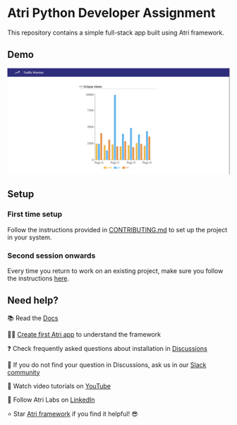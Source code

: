 # Atri Python Developer Assignment

This repository contains a simple full-stack app built using Atri framework. 

## Demo
![demo](readme_assets/demo.png)

## Setup

### First time setup
Follow the instructions provided in [CONTRIBUTING.md](CONTRIBUTING.md)  to set up the project in your system.

### Second session onwards
Every time you return to work on an existing project, make sure you follow the instructions [here](https://docs.atrilabs.com/existing-project/dev-flow-existing-proj).

## Need help?

📚 Read the [Docs](https://docs.atrilabs.com/)

👩‍💻 [Create first Atri app](https://docs.atrilabs.com/getting-started/create-app) to understand the framework

❓ Check frequently asked questions about installation in [Discussions](https://github.com/Atri-Labs/atrilabs-engine/discussions/categories/help-installation-start)

💬 If you do not find your question in Discussions, ask us in our [Slack community](https://join.slack.com/t/atricommunity/shared_invite/zt-1e756m1at-bZBxngvw7KWWO0riI4pc0w)

🎥 Watch video tutorials on [YouTube](https://www.youtube.com/channel/UC1uR2Q5x_8olWS_Y4PdK1Bw)

🧭 Follow Atri Labs on [LinkedIn](https://www.linkedin.com/company/atri-labs)

⭐️ Star [Atri framework](https://github.com/Atri-Labs/atrilabs-engine) if you find it helpful! 😎